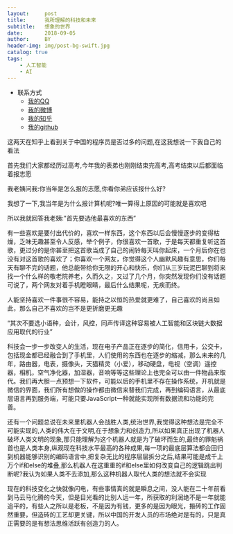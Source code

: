 ```yaml
---
layout:     post
title:      我所理解的科技和未来
subtitle:   想象的世界
date:       2018-09-05
author:     BY
header-img: img/post-bg-swift.jpg
catalog: true
tags:
    - 人工智能
    - AI
---
```



* 联系方式
	* [我的QQ](http://wpa.qq.com/msgrd?v=1&uin=1033326818&site=qq&menu=yes)
    * [我的微博](https://weibo.com/u/5209344262)
	* [我的知乎](https://www.zhihu.com/people/jiang-hai-peng-93/activities)
	* [我的github](https://github.com/jiang1033326818)
	
这两天在知乎上看到关于中国的程序员是否过多的问题,在这我想说一下我自己的看法

首先我们大家都经历过高考,今年我的表弟也刚刚结束完高考,高考结束以后都面临着报志愿

我老姨问我:你当年是怎么报的志愿,你看你弟应该报什么好?

我想了一下,我当年是为什么报计算机呢?唯一算得上原因的可能就是喜欢吧

所以我就回答我老姨:"首先要选他最喜欢的东西”

有一些喜欢是要付出代价的，喜欢一样东西，这个东西以后会慢慢逐步的变得枯燥，乏味无趣甚至令人反感，举个例子，你很喜欢一首歌，于是每天都重复听这首歌，更过分的是你甚至把这首歌当成了自己的闹铃每天叫你起床，一个月后你在也没有对这首歌的喜欢了；你喜欢一个网友，你觉得这个人幽默风趣有意思，你们每天有聊不完的话题，他总能带给你无限的开心和快乐，你们从三岁玩泥巴聊到将来找一个什么样的敬老院养老，久而久之，又过了几个月，你突然发现你们没有话题可说了，两个网友对着手机瞪眼睛，最后什么结果呢，无疾而终。

人能坚持喜欢一件事很不容易，能持之以恒的热爱就更难了，自己喜欢的尚且如此，那么自己不喜欢的岂不是更折磨更无趣

“其次不要选小语种，会计，风控，同声传译这种容易被人工智能和区块链大数据应用取代的行业”

科技会一步一步改变人的生活，现在电子产品正在逐步的简化，信用卡，公交卡，包括现金都已经融合到了手机里，人们使用的东西也在逐步的缩减，那么未来的几年，路由器，电表，摄像头，天猫精灵（小爱），移动硬盘，电视（空调）遥控器，相机，空气净化器，加湿器，音响等等这些理论上也完全可以由一件物品来取代。我们再大胆一点预想一下软件，可能以后的手机里不存在操作系统，开机就是微信的界面，我们所有想做的操作都由微信来替我们完成，再到编码语言，从最底层语言再到服务端，可能只要JavaScript一种就能实现所有数据流和功能的完善。​​​​



还有一个问题总说在未来里机器人会战胜人类,统治世界,我觉得这种想法是完全不可能实现的,人类的伟大在于文明,在于想象力和创造力,所以如果真正出现了机器人破坏人类文明的现象,那只能理解为这个机器人就是为了破坏而生的,最终的罪魁祸首也是人类本身,纵观现在科技水平最高的各种成果,每一项的最底层算法都会回归到机器能够识别的编码语言中,把复杂无比的程序层层拆分之后,结果可能是成千上万个if和else的堆叠,那么机器人在这重重的if和else里如何改变自己的逻辑跳出判断呢?我认为如果人类不去添加,那么这种机器人取代人类的想法就不会实现



现在的科技变化之快就像闪电，有些事情真的就是瞬息之间，没人能在二十年前看到马云马化腾的今天，但是目光看的比别人远一年，所获取的利润绝不是一年就能追平的，有些人之所以是老板，不是因为有钱，更多的是因为眼光，搬砖的工作固然重要，但造砖的工艺却更关键，所以中国的开发人员的市场绝对是有的，只是真正需要的是有想法思维活跃有创造力的人。